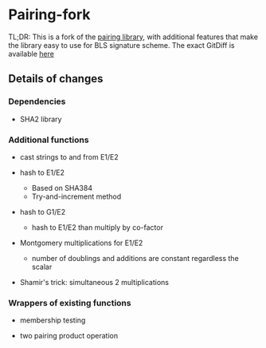 # Pairing-fork

TL;DR: This is a fork of the [pairing library](https://github.com/zkcrypto/pairing), with additional features that make the library easy to use for BLS signature scheme.
The exact GitDiff is available [here](https://github.com/algorand/pairing-fork/compare/183a64b08e9dc7067f78624ec161371f1829623e...master)


## Details of changes

### Dependencies

* SHA2 library

### Additional functions

* cast strings to and from E1/E2

* hash to E1/E2
   * Based on SHA384
   * Try-and-increment method

* hash to G1/E2
   * hash to E1/E2 than multiply by co-factor

* Montgomery multiplications for E1/E2
   * number of doublings and additions are constant regardless the scalar

* Shamir's trick: simultaneous 2 multiplications

### Wrappers of existing functions

* membership testing

* two pairing product operation

